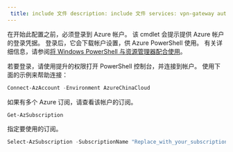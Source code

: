 ```yaml
---
 title: include 文件 description: include 文件 services: vpn-gateway author:WenJason ms.service: vpn-gateway ms.topic: include origin.date:03/21/2018 ms.date:03/04/2019 ms.author: v-jay ms.custom: include file
---
```

在开始此配置之前，必须登录到 Azure 帐户。 该 cmdlet 会提示提供 Azure 帐户的登录凭据。 登录后，它会下载帐户设置，供 Azure PowerShell 使用。 有关详细信息，请参阅[将 Windows PowerShell 与资源管理器配合使用](../articles/powershell-azure-resource-manager.md)。

若要登录，请使用提升的权限打开 PowerShell 控制台，并连接到帐户。 使用下面的示例来帮助连接：

```powershell
Connect-AzAccount -Environment AzureChinaCloud
```

如果有多个 Azure 订阅，请查看该帐户的订阅。

```powershell
Get-AzSubscription
```

指定要使用的订阅。

```powershell
Select-AzSubscription -SubscriptionName "Replace_with_your_subscription_name"
 ```
